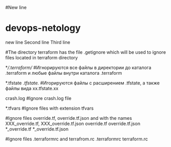 #New line

# devops-netology
new line
Second line
Third line

#The directory terraform has the file .getignore which will be used to ignore files located in terraform directory

**/.terraform/* 
#Игнорируются все файлы в директории до каталога .terraform и любые файлы внутри каталога .terraform

*.tfstate
*.tfstate.*
#Игорируются файлы с расширением .tfstate, а также файлы вида хх.tfstate.xx

crash.log
#Ignore crash.log file

*.tfvars
#Ignore files with extension tfvars


#Ignore files override.tf, override.tf.json and with the names XXX_override.tf, XXX_override.tf.json
override.tf
override.tf.json
*_override.tf
*_override.tf.json


#Ignore files .terraformrc and terrafrom.rc
.terraformrc
terraform.rc


# 
